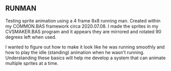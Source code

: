 ## RUNMAN

Testing sprite animation using a 4 frame 8x8 running man.  Created within my COMMON.BAS framework circa 2020.07.08. I made the sprites in my CVSMAKER.BAS program and it appears they are mirrored and rotated 90 degrees left when used.  

I wanted to figure out how to make it look like he was running smoothly and how to play the idle (standing) animation when he wasn't running. Understanding these basics will help me develop a system that can animate multiple sprites at a time.
